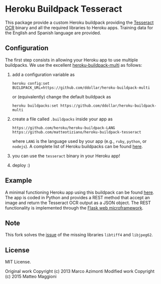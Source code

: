 # Heroku Buildpack Tesseract

This package provide a custom Heroku buildpack providing the [Tesseract OCR](https://code.google.com/p/tesseract-ocr/) binary and all the required libraries to Heroku apps. Training data for the English and Spanish language are provided.

## Configuration

The first step consists in allowing your Heroku app to use multiple buildpacks. We use the excellent [heroku-buildpack-multi](https://github.com/ddollar/heroku-buildpack-multi) as follows:

1. add a configuration variable as
    ```
    heroku config:set
    BUILDPACK_URL=https://github.com/ddollar/heroku-buildpack-multi
    ```

    or (equivalently) change the default buildpack as
    ```
    heroku buildpacks:set https://github.com/ddollar/heroku-buildpack-multi
    ```
2. create a file called `.buildpacks` inside your app as
    ```
    https://github.com/heroku/heroku-buildpack-LANG
    https://github.com/matteotiziano/heroku-buildpack-tesseract
    ```

    where `LANG` is the language used by your app (e.g., `ruby`, `python`, or `nodejs`). A complete list of Heroku buildpacks can be found [here](https://devcenter.heroku.com/articles/buildpacks).
3. you can use the `tesseract` binary in your Heroku app!
4. deploy :)

## Example
A minimal functioning Heroku app using this buildpack can be found [here](https://github.com/matteotiziano/secret-harbor). The app is coded in Python and provides a REST method that accept an image and return the Tesseract OCR output as a JSON object. The REST functionality is implemented through the [Flask web microframework](http://flask.pocoo.org/).

## Note
This fork solves the [issue](https://github.com/fouady/RoR-Tesseract-Heroku/issues/1) of the missing libraries `libtiff4` and `libjpeg62`.

## License
MIT License.

Original work Copyright (c) 2013 Marco Azimonti
Modified work Copyright (c) 2015 Matteo Maggioni

